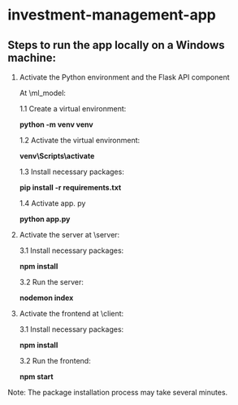 # investment-management-app

## Steps to run the app locally on a Windows machine:
1. Activate the Python environment and the Flask API component

   At \ml_model:

   1.1 Create a virtual environment:
   
   **python -m venv venv**

   1.2 Activate the virtual environment:
   
   **venv\Scripts\activate**

   1.3 Install necessary packages:

   **pip install -r requirements.txt**
   
   1.4 Activate app. py
   
   **python app.py**

2. Activate the server at \server:

   3.1 Install necessary packages:

   **npm install**

   3.2 Run the server:

   **nodemon index**

3. Activate the frontend at \client:

   3.1 Install necessary packages:

   **npm install**

   3.2 Run the frontend:

   **npm start**


Note: The package installation process may take several minutes.
